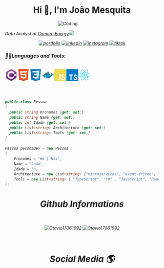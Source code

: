 
<h1 align="center">Hi 👋, I'm João Mesquita</h1>
<img align="right" alt="Coding" width="330" src="https://miro.medium.com/max/680/0*7Q3yvSIv_t0ioJ-Z.gif"/>

<br>
<p><em>Data Analyst at <a href="https://www.comerc.com.br">Comerc Energy</a><img src="https://media.giphy.com/media/WUlplcMpOCEmTGBtBW/giphy.gif" width="30">
<div align="center">

  [![portfolio](https://img.shields.io/badge/my_portfolio-000?style=for-the-badge&logo=ko-fi&logoColor=white)](https://otavio17061992.github.io/ProjetoPortf-lio2/)
[![linkedin](https://img.shields.io/badge/linkedin-0A66C2?style=for-the-badge&logo=linkedin&logoColor=white)](https://www.linkedin.com/in/otavio17061992/)
  [![instagram](https://img.shields.io/badge/instagram-E4405F?style=for-the-badge&logo=instagram&logoColor=white)](https://www.instagram.com/programerjon/)
  [![tiktok](https://img.shields.io/badge/tiktok-000?style=for-the-badge&logo=tiktok&logoColor=white)](https://www.tiktok.com/@dev_dequebrada/)
</div>
<div align="center">
  <h3 align="left">👨‍💻Languages and Tools:</h3>

  <div style="display: inline_block"><br>
    <img align="left" alt="Jon-Csharp" height="40" width="40" src="https://raw.githubusercontent.com/devicons/devicon/master/icons/csharp/csharp-original.svg">
    <img align="left" alt="Jon-HTML" height="40" width="40" src="https://raw.githubusercontent.com/devicons/devicon/master/icons/html5/html5-original.svg">
    <img align="left" alt="Jon-CSS" height="40" width="40" src="https://raw.githubusercontent.com/devicons/devicon/master/icons/css3/css3-original.svg">
    <img align="left" alt="Jon-Docker" height="40" width="40" src="https://raw.githubusercontent.com/devicons/devicon/master/icons/docker/docker-original.svg">
    <img align="left" alt="Jon-Csharp" height="40" width="40" src="https://raw.githubusercontent.com/devicons/devicon/master/icons/javascript/javascript-plain.svg">
    <img align="left" alt="Jon-Ts" height="40" width="40" src="https://raw.githubusercontent.com/devicons/devicon/master/icons/typescript/typescript-plain.svg">
    <img align="left" alt="Jon-React" height="40" width="40" src="https://raw.githubusercontent.com/devicons/devicon/master/icons/react/react-original.svg">
  </div>
</div>
<br>
<br>
<br>
<br>
<br>

```csharp 
public class Pessoa 
{
  public string Pronomes {get; set;}
  public string Name {get; set;}
  public int Idade {get; set;}
  public List<string> Architecture {get; set;}
  public List<string> Tools {get; set;}
}

Pessoa pessoaDev = new Pessoa
{
    Pronomes = "He | His",
    Name = "João",
    Idade = 30,
    Architecture = new List<string> {"microservices", "event-driven", "design system pattern"},
    Tools = new List<string> { "TypeScript", "C#" , "JavaScript", "React", "Docker"}
};
```
<div>
  <h1 align="center"> Github Informations </h1>
</div>
<br>
<br>
<div style="display: inline_block" align="center">
  <img src="https://github-readme-stats.vercel.app/api/top-langs?username=Otavio17061992&show_icons=true&locale=en&layout=compact" alt="Otavio17061992" width="350"/>
    <img src="https://github-readme-stats.vercel.app/api?username=Otavio17061992&show_icons=true&locale=en" alt="Otavio17061992" />
</div>

<br>
<br>
  <h1 align="center">Social Media 🌎</h1>
  <br>
  <br>

<br>
<br>
